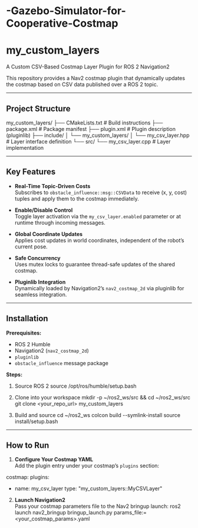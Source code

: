 # -Gazebo-Simulator-for-Cooperative-Costmap

# my_custom_layers

A Custom CSV-Based Costmap Layer Plugin for ROS 2 Navigation2

This repository provides a Nav2 costmap plugin that dynamically updates the costmap based on CSV data published over a ROS 2 topic.

---

## Project Structure

my_custom_layers/
├── CMakeLists.txt # Build instructions
├── package.xml # Package manifest
├── plugin.xml # Plugin description (pluginlib)
├── include/
│ └── my_custom_layers/
│ └── my_csv_layer.hpp # Layer interface definition
└── src/
└── my_csv_layer.cpp # Layer implementation

---

## Key Features

- **Real-Time Topic-Driven Costs**  
  Subscribes to `obstacle_influence::msg::CSVData` to receive (x, y, cost) tuples and apply them to the costmap immediately.

- **Enable/Disable Control**  
  Toggle layer activation via the `my_csv_layer.enabled` parameter or at runtime through incoming messages.

- **Global Coordinate Updates**  
  Applies cost updates in world coordinates, independent of the robot’s current pose.

- **Safe Concurrency**  
  Uses mutex locks to guarantee thread-safe updates of the shared costmap.

- **Pluginlib Integration**  
  Dynamically loaded by Navigation2’s `nav2_costmap_2d` via pluginlib for seamless integration.

---

## Installation

**Prerequisites:**

- ROS 2 Humble  
- Navigation2 (`nav2_costmap_2d`)  
- `pluginlib`  
- `obstacle_influence` message package  

**Steps:**
1. Source ROS 2
source /opt/ros/humble/setup.bash

2. Clone into your workspace
mkdir -p ~/ros2_ws/src && cd ~/ros2_ws/src
git clone <your_repo_url> my_custom_layers

3. Build and source
cd ~/ros2_ws
colcon build --symlink-install
source install/setup.bash



---

## How to Run

1. **Configure Your Costmap YAML**  
   Add the plugin entry under your costmap’s `plugins` section:

costmap:
plugins:
- name: my_csv_layer
type: "my_custom_layers::MyCSVLayer"



2. **Launch Navigation2**  
Pass your costmap parameters file to the Nav2 bringup launch:
ros2 launch nav2_bringup bringup_launch.py
params_file:=<your_costmap_params>.yaml


